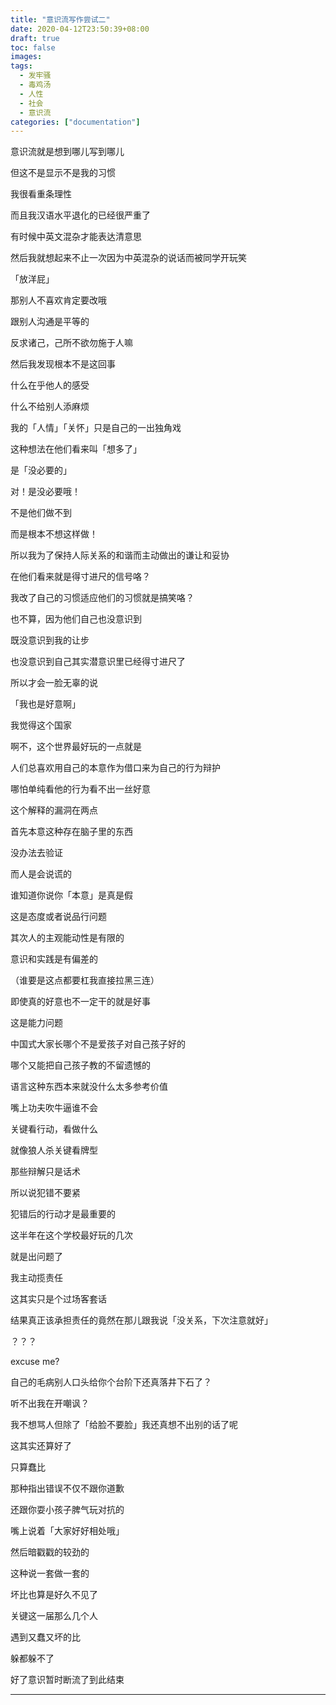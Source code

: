 ```yaml
---
title: "意识流写作尝试二"
date: 2020-04-12T23:50:39+08:00
draft: true
toc: false
images:
tags: 
  - 发牢骚
  - 毒鸡汤
  - 人性
  - 社会
  - 意识流
categories: ["documentation"]
---
```


意识流就是想到哪儿写到哪儿

但这不是显示不是我的习惯

我很看重条理性

而且我汉语水平退化的已经很严重了

有时候中英文混杂才能表达清意思


然后我就想起来不止一次因为中英混杂的说话而被同学开玩笑

「放洋屁」

那别人不喜欢肯定要改哦

跟别人沟通是平等的

反求诸己，己所不欲勿施于人嘛

然后我发现根本不是这回事

什么在乎他人的感受

什么不给别人添麻烦

我的「人情」「关怀」只是自己的一出独角戏

这种想法在他们看来叫「想多了」

是「没必要的」

对！是没必要哦！

不是他们做不到

而是根本不想这样做！

所以我为了保持人际关系的和谐而主动做出的谦让和妥协

在他们看来就是得寸进尺的信号咯？

我改了自己的习惯适应他们的习惯就是搞笑咯？

也不算，因为他们自己也没意识到

既没意识到我的让步

也没意识到自己其实潜意识里已经得寸进尺了

所以才会一脸无辜的说

「我也是好意啊」


我觉得这个国家

啊不，这个世界最好玩的一点就是

人们总喜欢用自己的本意作为借口来为自己的行为辩护

哪怕单纯看他的行为看不出一丝好意

这个解释的漏洞在两点

首先本意这种存在脑子里的东西

没办法去验证

而人是会说谎的

谁知道你说你「本意」是真是假

这是态度或者说品行问题

其次人的主观能动性是有限的

意识和实践是有偏差的

（谁要是这点都要杠我直接拉黑三连）

即使真的好意也不一定干的就是好事

这是能力问题

中国式大家长哪个不是爱孩子对自己孩子好的

哪个又能把自己孩子教的不留遗憾的


语言这种东西本来就没什么太多参考价值

嘴上功夫吹牛逼谁不会

关键看行动，看做什么

就像狼人杀关键看牌型

那些辩解只是话术


所以说犯错不要紧

犯错后的行动才是最重要的

这半年在这个学校最好玩的几次

就是出问题了

我主动揽责任

这其实只是个过场客套话

结果真正该承担责任的竟然在那儿跟我说「没关系，下次注意就好」

？？？

excuse me?

自己的毛病别人口头给你个台阶下还真落井下石了？

听不出我在开嘲讽？

我不想骂人但除了「给脸不要脸」我还真想不出别的话了呢


这其实还算好了

只算蠢比

那种指出错误不仅不跟你道歉

还跟你耍小孩子脾气玩对抗的

嘴上说着「大家好好相处哦」

然后暗戳戳的较劲的

这种说一套做一套的

坏比也算是好久不见了


关键这一届那么几个人

遇到又蠢又坏的比

躲都躲不了



好了意识暂时断流了到此结束

---
